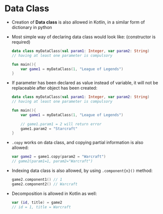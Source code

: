 # Data Class

- Creation of **Data class** is also allowed in Kotlin, in a similar form of dictionary in python

- Most simple way of declaring data class would look like:
  (constructor is required)

  ```kotlin
  data class myDataClass(val param1: Integer, var param2: String)
  // having at least one parameter is compulsory
  
  fun main(){
      var game1 = myDataClass(1, "League of Legends")
  }
  ```

- If parameter has been declared as value instead of variable, it will not be replaceable after object has been created:

  ```kotlin
  data class myDataClass(val param1: Integer, var param2: String)
  // having at least one parameter is compulsory
  
  fun main(){
      var game1 = myDataClass(1, "League of Legends")
      
      // game1.param1 = 2 will return error
      game1.param2 = "Starcraft"
  }
  ```

- `.copy` works on data class, and copying partial information is also allowed:

  ```kotlin
  var game2 = game1.copy(param2 = "Warcraft")
  // game2(param1=1, param2="Warcraft")
  ```

- Indexing data class is also allowed, by using `.component{n}()` method:

  ```kotlin
  game2.component1() // 1
  game2.component2() // Warcraft
  ```

- Decomposition is allowed in Kotlin as well:

  ```kotlin
  var (id, title) = game2
  // id = 1, title = Warcraft
  ```

  
